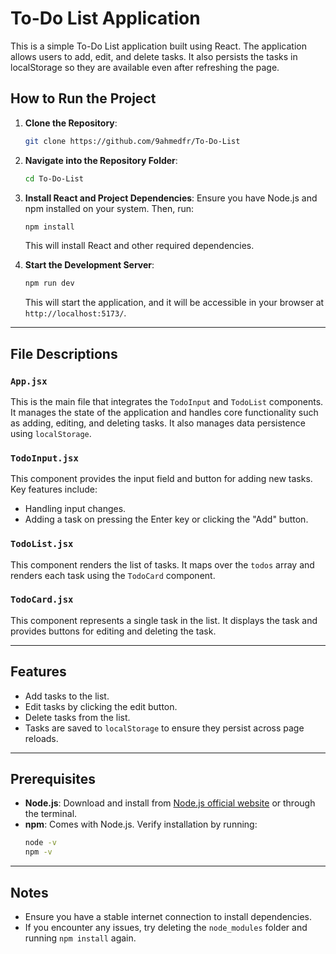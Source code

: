 # To-Do List Application

This is a simple To-Do List application built using React. The application allows users to add, edit, and delete tasks. It also persists the tasks in localStorage so they are available even after refreshing the page.

## How to Run the Project

1. **Clone the Repository**:

   ```bash
   git clone https://github.com/9ahmedfr/To-Do-List
   ```

2. **Navigate into the Repository Folder**:

   ```bash
   cd To-Do-List
   ```

3. **Install React and Project Dependencies**:
   Ensure you have Node.js and npm installed on your system. Then, run:

   ```bash
   npm install
   ```

   This will install React and other required dependencies.

4. **Start the Development Server**:

   ```bash
   npm run dev
   ```

   This will start the application, and it will be accessible in your browser at `http://localhost:5173/`.

---

## File Descriptions

### `App.jsx`

This is the main file that integrates the `TodoInput` and `TodoList` components. It manages the state of the application and handles core functionality such as adding, editing, and deleting tasks. It also manages data persistence using `localStorage`.

### `TodoInput.jsx`

This component provides the input field and button for adding new tasks. Key features include:

- Handling input changes.
- Adding a task on pressing the Enter key or clicking the "Add" button.

### `TodoList.jsx`

This component renders the list of tasks. It maps over the `todos` array and renders each task using the `TodoCard` component.

### `TodoCard.jsx`

This component represents a single task in the list. It displays the task and provides buttons for editing and deleting the task.

---

## Features

- Add tasks to the list.
- Edit tasks by clicking the edit button.
- Delete tasks from the list.
- Tasks are saved to `localStorage` to ensure they persist across page reloads.

---

## Prerequisites

- **Node.js**: Download and install from [Node.js official website](https://nodejs.org/) or through the terminal.
- **npm**: Comes with Node.js. Verify installation by running:
  ```bash
  node -v
  npm -v
  ```

---

## Notes

- Ensure you have a stable internet connection to install dependencies.
- If you encounter any issues, try deleting the `node_modules` folder and running `npm install` again.

